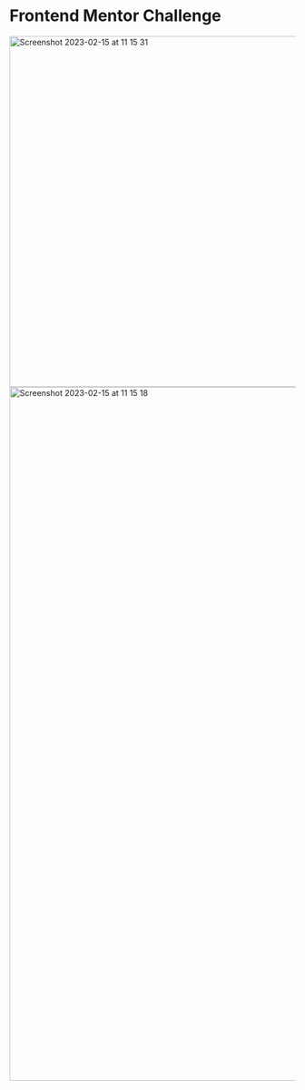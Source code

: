 # Frontend Mentor Challenge 

<img width="618" alt="Screenshot 2023-02-15 at 11 15 31" src="https://user-images.githubusercontent.com/100241036/219051800-0c08b708-25f5-4f0c-8ac3-d1f5018ac89b.png">
<img width="1222" alt="Screenshot 2023-02-15 at 11 15 18" src="https://user-images.githubusercontent.com/100241036/219051841-cbfd1127-ac45-4e97-9ddb-fe84f4b8e6a9.png">

